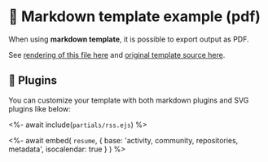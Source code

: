 # 📒 Markdown template example (pdf)

When using **markdown template**, it is possible to export output as PDF.

See [rendering of this file here](https://github.com/lowlighter/lowlighter/blob/master/metrics.markdown.pdf) and [original template source here](https://github.com/lowlighter/metrics/blob/master/source/templates/markdown/example.pdf.md).

## 🧩 Plugins

You can customize your template with both markdown plugins and SVG plugins like below:

<%- await include(`partials/rss.ejs`) %>

<%- await embed(
  `resume`, 
  {
    base: 'activity, community, repositories, metadata',
    isocalendar: true
  }
) %>

